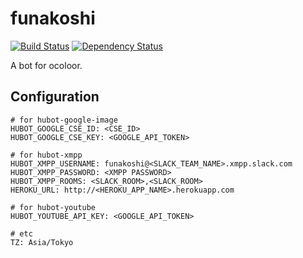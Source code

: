 # funakoshi

[![Build Status][travis-image]][travis-url]
[![Dependency Status][daviddm-image]][daviddm-url]

A bot for ocoloor.

## Configuration

```
# for hubot-google-image
HUBOT_GOOGLE_CSE_ID: <CSE_ID>
HUBOT_GOOGLE_CSE_KEY: <GOOGLE_API_TOKEN>

# for hubot-xmpp
HUBOT_XMPP_USERNAME: funakoshi@<SLACK_TEAM_NAME>.xmpp.slack.com
HUBOT_XMPP_PASSWORD: <XMPP PASSWORD>
HUBOT_XMPP_ROOMS: <SLACK_ROOM>,<SLACK_ROOM>
HEROKU_URL: http://<HEROKU_APP_NAME>.herokuapp.com

# for hubot-youtube
HUBOT_YOUTUBE_API_KEY: <GOOGLE_API_TOKEN>

# etc
TZ: Asia/Tokyo
```

[travis-url]: https://travis-ci.org/ocoloor/funakoshi
[travis-image]:  https://img.shields.io/travis/ocoloor/funakoshi.svg?style=flat-square
[daviddm-url]: https://david-dm.org/ocoloor/funakoshi
[daviddm-image]: https://img.shields.io/david/ocoloor/funakoshi.svg?style=flat-square

